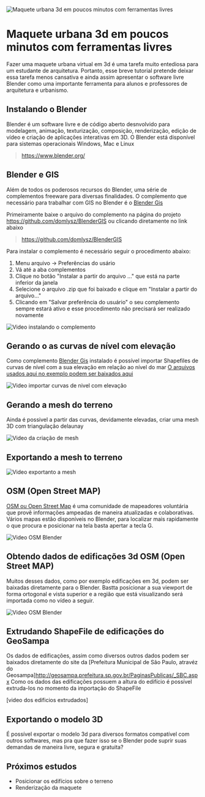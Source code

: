 ![Maquete urbana 3d em poucos minutos com ferramentas livres]()

# Maquete urbana 3d em poucos minutos com ferramentas livres

Fazer uma maquete urbana virtual em 3d é uma tarefa muito entediosa para um estudante de arquitetura.
Portanto, esse breve tutorial pretende deixar essa tarefa menos cansativa e ainda assim apresentar o software livre Blender como uma importante ferramenta para alunos e professores de arquitetura e urbanismo.

## Instalando o Blender

Blender é um software livre e de código aberto desnvolvido para modelagem, animação, texturização, composição, renderização, edição de vídeo e criação de aplicações interativas em 3D.
O Blender está disponível para sistemas operacionais Windows, Mac e Linux

> https://www.blender.org/

## Blender e GIS

Além de todos os poderosos recursos do Blender, uma série de complementos freeware para diversas finalidades. O complemento que necessário para trabalhar com GIS no Blender é o [Blender Gis](https://github.com/domlysz/BlenderGIS)

Primeiramente baixe o arquivo do complemento na página do projeto https://github.com/domlysz/BlenderGIS ou clicando diretamente no link abaixo

> https://github.com/domlysz/BlenderGIS

Para instalar o complemento é necessário seguir o procedimento abaixo:

1. Menu arquivo -> Preferências do usário
2. Vá até a aba complementos
3. Clique no botão "Instalar a partir do arquivo ..." que está na parte inferior da janela
4. Selecione o arquivo .zip que foi baixado e clique em "Instalar a partir do arquivo..."
5. Clicando em "Salvar preferência do usuário" o seu complemento sempre estará ativo e esse procedimento não precisará ser realizado novamente

![Video instalando o complemento](http://i.giphy.com/l0Ex8HwtpA9M2LdwA.gif)

## Gerando o as curvas de nível com elevação

Como complemento [Blender Gis](https://github.com/domlysz/BlenderGIS) instalado é possível importar Shapefiles de curvas de nível com a sua elevação em relação ao nível do mar
[O arquivos usados aqui no exemplo podem ser baixados aqui](https://github.com/arquiteturalivre/maqueteurbana3d/tree/master/arquivos)

![Video importar curvas de nivel com elevação](https://github.com/arquiteturalivre/maqueteurbana3d/blob/master/imagens/curvas_de_nivel_com_elevacao.gif?raw=true)

## Gerando a mesh do terreno

Ainda é possivel a partir das curvas, devidamente elevadas, criar uma mesh 3D com triangulação delaunay

![Video da criação de mesh](https://raw.githubusercontent.com/arquiteturalivre/maqueteurbana3d/master/imagens/criacao_de_mesh_triangulado.gif)

## Exportando a mesh to terreno

![Video exportanto a mesh](https://raw.githubusercontent.com/arquiteturalivre/maqueteurbana3d/master/imagens/exportando_mesh.gif)

## OSM (Open Street MAP)

[OSM ou Open Street Map](https://www.openstreetmap.org/about) é uma comunidade de mapeadores voluntária que provê informações ampeadas de maneira atualizadas e colaborativas.
Vários mapas estão disponíveis no Blender, para localizar mais rapidamente o que procura e posicionar na tela basta apertar a tecla G.

![Video OSM Blender](https://raw.githubusercontent.com/arquiteturalivre/maqueteurbana3d/master/imagens/osm.gif)

## Obtendo dados de edificações 3d OSM (Open Street MAP)

Muitos desses dados, como por exemplo edificações em 3d, podem ser baixadas diretamente para o Blender.
Bastta posicionar a sua viewport de forma ortogonal e vista superior e a região que está visualizando será importada como no vídeo a seguir.

![Video OSM Blender](https://github.com/arquiteturalivre/maqueteurbana3d/blob/master/imagens/edificacoes_osm.gif?raw=true)

## Extrudando ShapeFile de edificações do GeoSampa

Os dados de edificações, assim como diversos outros dados podem ser baixados diretamente do site da [Prefeitura Municipal de São Paulo, atravéz do Geosampa]http://geosampa.prefeitura.sp.gov.br/PaginasPublicas/_SBC.aspx
Como os dados das edificações possuem a altura do edifício é possível extruda-los no momento da importação do ShapeFile

[video dos edificios extrudados]

## Exportando o modelo 3D

É possível exportar o modelo 3d para diversos formatos compatível com outros softwares, mas pra que fazer isso se o Blender pode suprir suas demandas de maneira livre, segura e gratuita?

## Próximos estudos

* Posicionar os edifícios sobre o terreno
* Renderização da maquete



